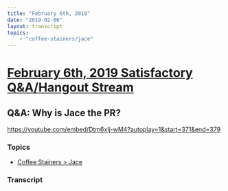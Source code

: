 ```yaml
---
title: "February 6th, 2019"
date: "2019-02-06"
layout: transcript
topics: 
    - "coffee-stainers/jace"
---
```

# [February 6th, 2019 Satisfactory Q&A/Hangout Stream](../2019-02-06.md)
## Q&A: Why is Jace the PR?
https://youtube.com/embed/Dtm6xIj-wM4?autoplay=1&start=371&end=379
### Topics
* [Coffee Stainers > Jace](../topics/coffee-stainers/jace.md)

### Transcript

> 
